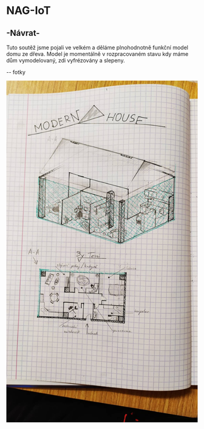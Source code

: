 # NAG-IoT
## -Návrat-

Tuto soutěž jsme pojali ve velkém a děláme plnohodnotně funkční model domu ze dřeva.
Model je momentálně v rozpracovaném stavu kdy máme dům vymodelovaný, zdi vyfrézovány a slepeny. <br />

-- fotky

![Prvotni navrh modelu]( navrh.jpg)